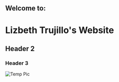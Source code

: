 ## Welcome to:  

# Lizbeth Trujillo's Website 
## Header 2
### Header 3
![Temp Pic](https://github.com/Cpola25/Cpola25.github.io/BCW.jpg)
